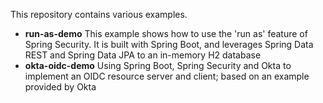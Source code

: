 This repository contains various examples.

* **run-as-demo**
This example shows how to use the 'run as' feature of Spring Security. It is built with Spring Boot, and leverages Spring Data REST
and Spring Data JPA to an in-memory H2 database
* **okta-oidc-demo**
Using Spring Boot, Spring Security and Okta to implement an OIDC resource server and client; based on an example provided by Okta
